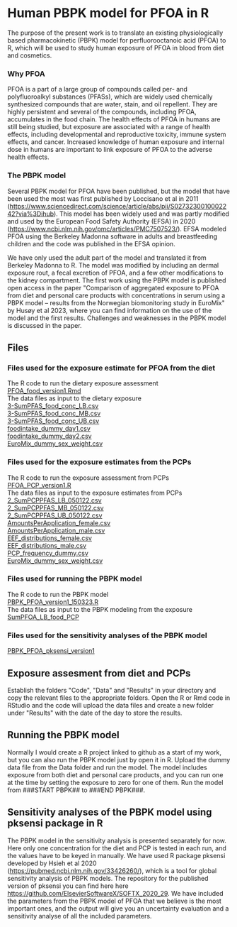 # Human PBPK model for PFOA in R

The purpose of the present work is to translate an existing physiologically based pharmacokinetic (PBPK) model for perfluorooctanoic acid (PFOA) to R, which will be used to study human exposure of PFOA in blood from diet and cosmetics.

### Why PFOA
PFOA is a part of a large group of compounds called per- and polyfluoroalkyl substances (PFASs), which are widely used chemically synthesized compounds that are water, stain, and oil repellent. They are highly persistent and several of the compounds, including PFOA, accumulates in the food chain. The health effects of PFOA in humans are still being studied, but exposure are associated with a range of health effects, including developmental and reproductive toxicity, immune system effects, and cancer. Increased knowledge of human exposure and internal dose in humans are important to link exposure of PFOA to the adverse health effects.

### The PBPK model
Several PBPK model for PFOA have been published, but the model that have been used the most was first published by Loccisano et al in 2011 (https://www.sciencedirect.com/science/article/abs/pii/S0273230010002242?via%3Dihub). This model has been widely used and was partly modified and used by the European Food Safety Authority (EFSA) in 2020 (https://www.ncbi.nlm.nih.gov/pmc/articles/PMC7507523/). EFSA modeled PFOA using the Berkeley Madonna software in adults and breastfeeding children and the code was published in the EFSA opinion. 

We have only used the adult part of the model and translated it from Berkeley Madonna to R. The model was modified by including an dermal exposure rout, a fecal excretion of PFOA, and a few other modifications to the kidney compartment. The first work using the PBPK model is published open access in the paper "Comparison of aggregated exposure to PFOA  from diet  and personal care products with concentrations in serum using a PBPK model – results from the Norwegian biomonitoring study in EuroMix" by Husøy et al 2023, where you can find information on the use of the model and the first results. 
Challenges and weaknesses in the PBPK model is discussed in the paper.


## Files

### Files used for the exposure estimate for PFOA from the diet
The R code to run the dietary exposure assessment  
[PFOA_food_version1.Rmd](https://github.com/TrineHusoy/PBPK_PFOA/blob/main/Code/PFOA_food_version1.Rmd)  
The data files as input to the dietary exposure  
[3-SumPFAS_food_conc_LB.csv](https://github.com/TrineHusoy/PBPK_PFOA/blob/main/Data/3-SumPFAS_food_conc_LB.csv)  
[3-SumPFAS_food_conc_MB.csv](https://github.com/TrineHusoy/PBPK_PFOA/blob/main/Data/3-SumPFAS_food_conc_MB.csv)  
[3-SumPFAS_food_conc_UB.csv](https://github.com/TrineHusoy/PBPK_PFOA/blob/main/Data/3-SumPFAS_food_conc_UB.csv)  
[foodintake_dummy_day1.csv](https://github.com/TrineHusoy/PBPK_PFOA/blob/main/Data/foodintake_dummy_day1.csv)  
[foodintake_dummy_day2.csv](https://github.com/TrineHusoy/PBPK_PFOA/blob/main/Data/foodintake_dummy_day2.csv)  
[EuroMix_dummy_sex_weight.csv](https://github.com/TrineHusoy/PBPK_PFOA/blob/main/Data/EuroMix_dummy_sex_weight.csv)

### Files used for the exposure estimates from the PCPs
The R code to run the exposure assessment from PCPs  
[PFOA_PCP_version1.R](https://github.com/TrineHusoy/PBPK_PFOA/blob/main/Code/PFOA_PCP_version1.R)  
The data files as input to the exposure estimates from PCPs  
[2_SumPCPPFAS_LB_050122.csv](https://github.com/TrineHusoy/PBPK_PFOA/blob/main/Data/2_SumPCPPFAS_LB_050122.csv)  
[2_SumPCPPFAS_MB_050122.csv](https://github.com/TrineHusoy/PBPK_PFOA/blob/main/Data/2_SumPCPPFAS_MB_050122.csv)  
[2_SumPCPPFAS_UB_050122.csv](https://github.com/TrineHusoy/PBPK_PFOA/blob/main/Data/2_SumPCPPFAS_UB_050122.csv)  
[AmountsPerApplication_female.csv](https://github.com/TrineHusoy/PBPK_PFOA/blob/main/Data/AmountsPerApplication_female.csv)  
[AmountsPerApplication_male.csv](https://github.com/TrineHusoy/PBPK_PFOA/blob/main/Data/AmountsPerApplication_male.csv)  
[EEF_distributions_female.csv](https://github.com/TrineHusoy/PBPK_PFOA/blob/main/Data/EEF_distributions_female.csv)  
[EEF_distributions_male.csv](https://github.com/TrineHusoy/PBPK_PFOA/blob/main/Data/EEF_distributions_male.csv)  
[PCP_frequency_dummy.csv](https://github.com/TrineHusoy/PBPK_PFOA/blob/main/Data/PCP_frequency_dummy.csv)  
[EuroMix_dummy_sex_weight.csv](https://github.com/TrineHusoy/PBPK_PFOA/blob/main/Data/EuroMix_dummy_sex_weight.csv)  

### Files used for running the PBPK model
The R code to run the PBPK model  
[PBPK_PFOA_version1_150323.R](https://github.com/TrineHusoy/PBPK_PFOA/blob/main/Code/PBPK_PFOA%20_version1_150323.R)  
The data files as input to the PBPK modeling from the exposure  
[SumPFOA_LB_food_PCP](https://github.com/TrineHusoy/PBPK_PFOA/blob/main/Data/foodintake_dummy_day1.csv)

### Files used for the sensitivity analyses of the PBPK model
[PBPK_PFOA_pksensi_version1](https://github.com/TrineHusoy/PBPK_PFOA/blob/main/Code/PBPK_PFOA_pksensi_version1.R)  

## Exposure assesment from diet and PCPs
Establish the folders "Code", "Data" and "Results" in your directory and copy the relevant files to the appropriate folders. Open the R or Rmd code in RStudio and the code will upload the data files and create a new folder under "Results" with the date of the day to store the results. 

## Running the PBPK model
Normally I would create a R project linked to github as a start of my work, but you can also run the PBPK model just by open it in R. Upload the dummy data file from the Data folder and run the model. The model includes exposure from both diet and personal care products, and you can run one at the time by setting the exposure to zero for one of them. Run the model from ###START PBPK## to ###END PBPK###. 

## Sensitivity analyses of the PBPK model using pksensi package in R

The PBPK model in the sensitivity analysis is presented separately for now. Here only one concentration for the diet and PCP is tested in each run, and the values have to be keyed in manually. We have used R package pksensi developed by Hsieh et al 2020 (https://pubmed.ncbi.nlm.nih.gov/33426260/), which is a tool for global sensitivity analysis of PBPK models. The repository for the published version of pksensi you can find here here https://github.com/ElsevierSoftwareX/SOFTX_2020_29.
We have included the parameters from the PBPK model of PFOA that we believe is the most important ones, and the output will give you an uncertainty evaluation and a sensitivity analyse of all the included parameters.  



